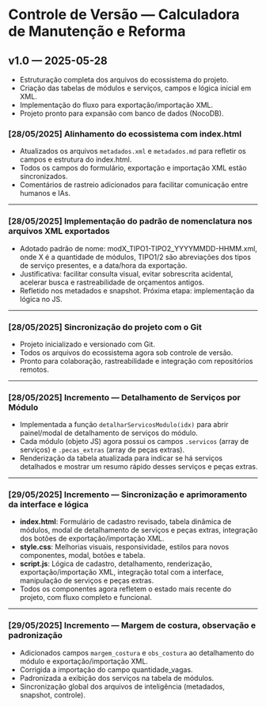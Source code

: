 # Controle de Versão — Calculadora de Manutenção e Reforma

## v1.0 — 2025-05-28
- Estruturação completa dos arquivos do ecossistema do projeto.
- Criação das tabelas de módulos e serviços, campos e lógica inicial em XML.
- Implementação do fluxo para exportação/importação XML.
- Projeto pronto para expansão com banco de dados (NocoDB).

<!--
  Incremento: Registro de atualização do ecossistema para alinhar com index.html (28/05/2025).
-->

### [28/05/2025] Alinhamento do ecossistema com index.html

- Atualizados os arquivos `metadados.xml` e `metadados.md` para refletir os campos e estrutura do index.html.
- Todos os campos do formulário, exportação e importação XML estão sincronizados.
- Comentários de rastreio adicionados para facilitar comunicação entre humanos e IAs.

---

### [28/05/2025] Implementação do padrão de nomenclatura nos arquivos XML exportados

- Adotado padrão de nome: modX_TIPO1-TIPO2_YYYYMMDD-HHMM.xml, onde X é a quantidade de módulos, TIPO1/2 são abreviações dos tipos de serviço presentes, e a data/hora da exportação.
- Justificativa: facilitar consulta visual, evitar sobrescrita acidental, acelerar busca e rastreabilidade de orçamentos antigos.
- Refletido nos metadados e snapshot. Próxima etapa: implementação da lógica no JS.

---

### [28/05/2025] Sincronização do projeto com o Git

- Projeto inicializado e versionado com Git.
- Todos os arquivos do ecossistema agora sob controle de versão.
- Pronto para colaboração, rastreabilidade e integração com repositórios remotos.

---

### [28/05/2025] Incremento — Detalhamento de Serviços por Módulo

- Implementada a função `detalharServicosModulo(idx)` para abrir painel/modal de detalhamento de serviços do módulo.
- Cada módulo (objeto JS) agora possui os campos `.servicos` (array de serviços) e `.pecas_extras` (array de peças extras).
- Renderização da tabela atualizada para indicar se há serviços detalhados e mostrar um resumo rápido desses serviços e peças extras.

---

### [29/05/2025] Incremento — Sincronização e aprimoramento da interface e lógica

- **index.html**: Formulário de cadastro revisado, tabela dinâmica de módulos, modal de detalhamento de serviços e peças extras, integração dos botões de exportação/importação XML.
- **style.css**: Melhorias visuais, responsividade, estilos para novos componentes, modal, botões e tabela.
- **script.js**: Lógica de cadastro, detalhamento, renderização, exportação/importação XML, integração total com a interface, manipulação de serviços e peças extras.
- Todos os componentes agora refletem o estado mais recente do projeto, com fluxo completo e funcional.

---

### [29/05/2025] Incremento — Margem de costura, observação e padronização

- Adicionados campos `margem_costura` e `obs_costura` ao detalhamento do módulo e exportação/importação XML.
- Corrigida a importação do campo quantidade_vagas.
- Padronizada a exibição dos serviços na tabela de módulos.
- Sincronização global dos arquivos de inteligência (metadados, snapshot, controle).
